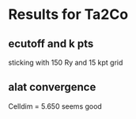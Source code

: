 # Results for Ta2Co

## ecutoff and k pts
sticking with 150 Ry and 15 kpt grid
## alat convergence
Celldim = 5.650 seems good